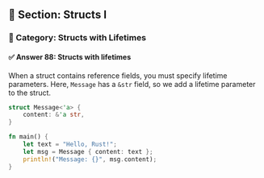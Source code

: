 ## 📘 Section: Structs I  
### 🔹 Category: Structs with Lifetimes  
#### ✅ Answer 88: Structs with lifetimes

When a struct contains reference fields, you must specify lifetime parameters. Here, `Message` has a `&str` field, so we add a lifetime parameter to the struct.

```rust
struct Message<'a> {
    content: &'a str,
}

fn main() {
    let text = "Hello, Rust!";
    let msg = Message { content: text };
    println!("Message: {}", msg.content);
}
```
